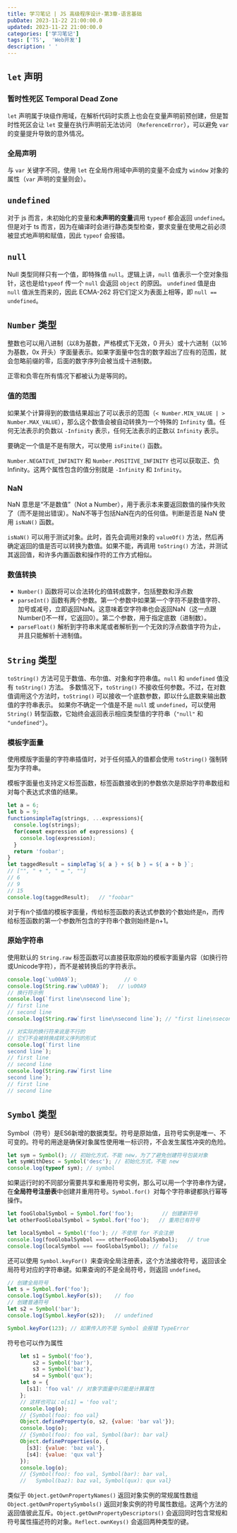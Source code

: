 ```yaml
---
title: 学习笔记 | JS 高级程序设计-第3章-语言基础
pubDate: 2023-11-22 21:00:00.0
updated: 2023-11-22 21:00:00.0
categories: ['学习笔记']
tags: ['TS',  'Web开发']
description: ' '
---
```

## `let` 声明

### 暂时性死区 Temporal Dead Zone

`let` 声明属于块级作用域，在解析代码时实质上也会在变量声明前预创建，但是暂时性死区会让 `let` 变量在执行声明前无法访问 （`ReferenceError`），可以避免 `var` 的变量提升导致的意外情况。
### 全局声明

与 `var` 关键字不同，使用 `let` 在全局作用域中声明的变量不会成为 `window` 对象的属性（`var` 声明的变量则会）。

## `undefined`

对于 js 而言，未初始化的变量和**未声明的变量**调用 `typeof` 都会返回 `undefined`。
但是对于 ts 而言，因为在编译时会进行静态类型检查，要求变量在使用之前必须被显式地声明和赋值，因此 `typeof` 会报错。

## `null`

Null 类型同样只有一个值，即特殊值 `null`。逻辑上讲，`null` 值表示一个空对象指针，这也是给`typeof` 传一个 `null` 会返回 `object` 的原因。
`undefined` 值是由 `null` 值派生而来的，因此 ECMA-262 将它们定义为表面上相等，即 `null == undefined`。

## `Number` 类型

整数也可以用八进制（以8为基数，严格模式下无效，0 开头）或十六进制（以16为基数，0x 开头）字面量表示。如果字面量中包含的数字超出了应有的范围，就会忽略前缀的零，后面的数字序列会被当成十进制数。

正零和负零在所有情况下都被认为是等同的。

### 值的范围

如果某个计算得到的数值结果超出了可以表示的范围（`< Number.MIN_VALUE | > Number.MAX_VALUE`），那么这个数值会被自动转换为一个特殊的 `Infinity` 值。任何无法表示的负数以 `-Infinity` 表示，任何无法表示的正数以 `Infinity` 表示。

要确定一个值是不是有限大，可以使用 `isFinite()` 函数。

`Number.NEGATIVE_INFINITY` 和 `Number.POSITIVE_INFINITY` 也可以获取正、负Infinity。这两个属性包含的值分别就是 `-Infinit`y 和 `Infinity`。

### NaN

NaN 意思是“不是数值”（Not a Number），用于表示本来要返回数值的操作失败了（而不是抛出错误）。NaN不等于包括NaN在内的任何值。判断是否是 NaN 使用 `isNaN()` 函数。

`isNaN()` 可以用于测试对象。此时，首先会调用对象的 `valueOf()` 方法，然后再确定返回的值是否可以转换为数值。如果不能，再调用 `toString()` 方法，并测试其返回值，和许多内置函数和操作符的工作方式相似。

### 数值转换

- `Number()` 函数将可以合法转化的值转成数字，包括整数和浮点数
- `parseInt()` 函数有两个参数。第一个参数中如果第一个字符不是数值字符、加号或减号，立即返回NaN。这意味着空字符串也会返回NaN（这一点跟Number()不一样，它返回0）。第二个参数，用于指定底数（进制数）。
- `parseFloat()` 解析到字符串末尾或者解析到一个无效的浮点数值字符为止，并且只能解析十进制值。

## `String` 类型


`toString()` 方法可见于数值、布尔值、对象和字符串值。`null` 和 `undefined` 值没有 `toString()` 方法。
多数情况下，`toString()` 不接收任何参数。不过，在对数值调用这个方法时，`toString()` 可以接收一个底数参数，即以什么底数来输出数值的字符串表示。
如果你不确定一个值是不是 `null` 或 `undefined`，可以使用 `String()` 转型函数，它始终会返回表示相应类型值的字符串（`"null"` 和 `"undefined"`）。

### 模板字面量

使用模版字面量的字符串插值时，对于任何插入的值都会使用 `toString()` 强制转型为字符串。

模板字面量也支持定义标签函数，标签函数接收到的参数依次是原始字符串数组和对每个表达式求值的结果。

```js
let a = 6;
let b = 9;
functionsimpleTag(strings, ...expressions){
  console.log(strings);
  for(const expression of expressions) {
	console.log(expression);
  }
  return 'foobar';
}
let taggedResult = simpleTag`${ a } + ${ b } = ${ a + b }`;
// ["", " + ", " = ", ""]
// 6
// 9
// 15
console.log(taggedResult);   // "foobar"
```
对于有n个插值的模板字面量，传给标签函数的表达式参数的个数始终是n，而传给标签函数的第一个参数所包含的字符串个数则始终是n+1。

### 原始字符串

使用默认的 `String.raw` 标签函数可以直接获取原始的模板字面量内容（如换行符或Unicode字符），而不是被转换后的字符表示。

```js
console.log(`\u00A9`);               // ©
console.log(String.raw`\u00A9`);   // \u00A9
// 换行符示例
console.log(`first line\nsecond line`);
// first line
// second line
console.log(String.raw`first line\nsecond line`); // "first line\nsecond line"

// 对实际的换行符来说是不行的
// 它们不会被转换成转义序列的形式
console.log(`first line
second line`);
// first line
// second line
console.log(String.raw`first line
second line`);
// first line
// second line
```

## `Symbol` 类型

Symbol（符号）是ES6新增的数据类型。符号是原始值，且符号实例是唯一、不可变的。符号的用途是确保对象属性使用唯一标识符，不会发生属性冲突的危险。

```js
let sym = Symbol(); // 初始化方式，不能 new，为了了避免创建符号包装对象
let symWithDesc = Symbol('desc'); // 初始化方式，不能 new
console.log(typeof sym); // symbol
```

如果运行时的不同部分需要共享和重用符号实例，那么可以用一个字符串作为键，在**全局符号注册表**中创建并重用符号。`Symbol.for() `对每个字符串键都执行幂等操作。

```js
let fooGlobalSymbol = Symbol.for('foo');         // 创建新符号
let otherFooGlobalSymbol = Symbol.for('foo');   // 重用已有符号

let localSymbol = Symbol('foo'); // 不使用 for 不会注册
console.log(fooGlobalSymbol === otherFooGlobalSymbol);   // true
console.log(localSymbol === fooGlobalSymbol); // false
```

还可以使用 `Symbol.keyFor() `来查询全局注册表，这个方法接收符号，返回该全局符号对应的字符串键。如果查询的不是全局符号，则返回 `undefined`。

```js
// 创建全局符号
let s = Symbol.for('foo');
console.log(Symbol.keyFor(s));    // foo
// 创建普通符号
let s2 = Symbol('bar');
console.log(Symbol.keyFor(s2));   // undefined

Symbol.keyFor(123); // 如果传入的不是 Symbol 会报错 TypeError
```

符号也可以作为属性
```js
    let s1 = Symbol('foo'),
        s2 = Symbol('bar'),
        s3 = Symbol('baz'),
        s4 = Symbol('qux');
    let o = {
      [s1]: 'foo val' // 对象字面量中只能是计算属性
    };
    // 这样也可以：o[s1] = 'foo val';
    console.log(o);
    // {Symbol(foo): foo val}
    Object.defineProperty(o, s2, {value: 'bar val'});
    console.log(o);
    // {Symbol(foo): foo val, Symbol(bar): bar val}
    Object.defineProperties(o, {
      [s3]: {value: 'baz val'},
      [s4]: {value: 'qux val'}
    });
    console.log(o);
    // {Symbol(foo): foo val, Symbol(bar): bar val,
    //   Symbol(baz): baz val, Symbol(qux): qux val}
```

类似于 `Object.getOwnPropertyNames()` 返回对象实例的常规属性数组 `Object.getOwnPropertySymbols()` 返回对象实例的符号属性数组。这两个方法的返回值彼此互斥。`Object.getOwnPropertyDescriptors()` 会返回同时包含常规和符号属性描述符的对象。`Reflect.ownKeys()` 会返回两种类型的键。

